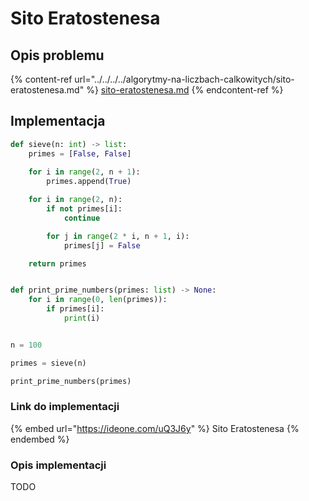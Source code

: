 # Sito Eratostenesa

## Opis problemu

{% content-ref url="../../../../algorytmy-na-liczbach-calkowitych/sito-eratostenesa.md" %}
[sito-eratostenesa.md](../../../../algorytmy-na-liczbach-calkowitych/sito-eratostenesa.md)
{% endcontent-ref %}

## Implementacja

```python
def sieve(n: int) -> list:
    primes = [False, False]
    
    for i in range(2, n + 1):
        primes.append(True)

    for i in range(2, n):
        if not primes[i]:
            continue

        for j in range(2 * i, n + 1, i):
            primes[j] = False

    return primes


def print_prime_numbers(primes: list) -> None:
    for i in range(0, len(primes)):
        if primes[i]:
            print(i)


n = 100

primes = sieve(n)

print_prime_numbers(primes)
```

### Link do implementacji

{% embed url="https://ideone.com/uQ3J6y" %}
Sito Eratostenesa
{% endembed %}

### Opis implementacji

TODO
